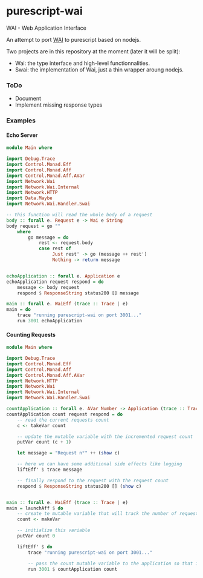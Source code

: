 # purescript-wai
WAI - Web Application Interface

An attempt to port [WAI](https://github.com/yesodweb/wai/) to purescript based on nodejs.

Two projects are in this repository at the moment (later it will be split):
+ Wai: the type interface and high-level functionnalities.
+ Swai: the implementation of Wai, just a thin wrapper aroung nodejs.

### ToDo
+ Document
+ Implement missing response types

### Examples
#### Echo Server
```purescript
module Main where

import Debug.Trace
import Control.Monad.Eff
import Control.Monad.Aff
import Control.Monad.Aff.AVar
import Network.Wai
import Network.Wai.Internal
import Network.HTTP
import Data.Maybe
import Network.Wai.Handler.Swai

-- this function will read the whole body of a request
body :: forall e. Request e -> Wai e String
body request = go ""
    where
        go message = do
            rest <- request.body
            case rest of
                 Just rest' -> go (message ++ rest')
                 Nothing -> return message


echoApplication :: forall e. Application e
echoApplication request respond = do
    message <- body request
    respond $ ResponseString status200 [] message

main :: forall e. WaiEff (trace :: Trace | e)
main = do
    trace "running purescript-wai on port 3001..."
    run 3001 echoApplication
```

#### Counting Requests
```purescript
module Main where

import Debug.Trace
import Control.Monad.Eff
import Control.Monad.Aff
import Control.Monad.Aff.AVar
import Network.HTTP
import Network.Wai
import Network.Wai.Internal
import Network.Wai.Handler.Swai

countApplication :: forall e. AVar Number -> Application (trace :: Trace | e)
countApplication count request respond = do
    -- read the current requests count
    c <- takeVar count

    -- update the mutable variable with the incremented request count
    putVar count (c + 1)

    let message = "Request n°" ++ (show c)

    -- here we can have some additional side effects like logging
    liftEff' $ trace message

    -- finally respond to the request with the request count
    respond $ ResponseString status200 [] (show c)


main :: forall e. WaiEff (trace :: Trace | e)
main = launchAff $ do
    -- create te mutable variable that will track the number of request
    count <- makeVar

    -- initialize this variable
    putVar count 0

    liftEff' $ do
        trace "running purescript-wai on port 3001..."

        -- pass the count mutable variable to the application so that it can be used by it
        run 3001 $ countApplication count
```
